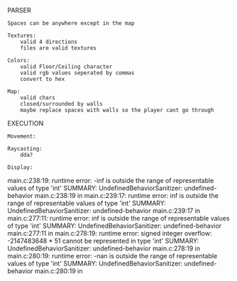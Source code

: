 PARSER

	Spaces can be anywhere except in the map

	Textures:
		valid 4 directions
		files are valid textures

	Colors:
		valid Floor/Ceiling character
		valid rgb values seperated by commas
		convert to hex

	Map:
		valid chars
		closed/surrounded by walls
		maybe replace spaces with walls so the player cant go through

EXECUTION

	Movement:

	Raycasting:
		dda?

	Display:

main.c:238:19: runtime error: -inf is outside the range of representable values of type 'int'
SUMMARY: UndefinedBehaviorSanitizer: undefined-behavior main.c:238:19 in 
main.c:239:17: runtime error: inf is outside the range of representable values of type 'int'
SUMMARY: UndefinedBehaviorSanitizer: undefined-behavior main.c:239:17 in 
main.c:277:11: runtime error: inf is outside the range of representable values of type 'int'
SUMMARY: UndefinedBehaviorSanitizer: undefined-behavior main.c:277:11 in 
main.c:278:19: runtime error: signed integer overflow: -2147483648 * 51 cannot be represented in type 'int'
SUMMARY: UndefinedBehaviorSanitizer: undefined-behavior main.c:278:19 in 
main.c:280:19: runtime error: -nan is outside the range of representable values of type 'int'
SUMMARY: UndefinedBehaviorSanitizer: undefined-behavior main.c:280:19 in
